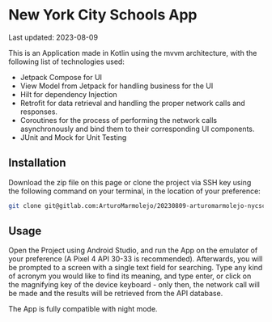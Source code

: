 # New York City Schools App

Last updated: 2023-08-09

This is an Application made in Kotlin using the mvvm architecture, with the following list of technologies used:

- Jetpack Compose for UI
- View Model from Jetpack for handling business for the UI
- Hilt for dependency Injection
- Retrofit for data retrieval and handling the proper network calls and responses.
- Coroutines for the process of performing the network calls asynchronously and bind them to their corresponding UI components.
- JUnit and Mock for Unit Testing


## Installation

Download the zip file on this page or clone the project via SSH key using the following command on your terminal, in the location of your preference:

```bash
git clone git@gitlab.com:ArturoMarmolejo/20230809-arturomarmolejo-nycschools.git
```

## Usage

Open the Project using Android Studio, and run the App on the emulator of your preference (A Pixel 4 API 30-33 is recommended). Afterwards, you will be prompted to a screen with a single text field for searching. Type any kind of acronym you would like to find its meaning, and type enter, or click on the magnifying key of the device keyboard - only then, the network call will be made and the results will be retrieved from the API database.

The App is fully compatible with night mode.